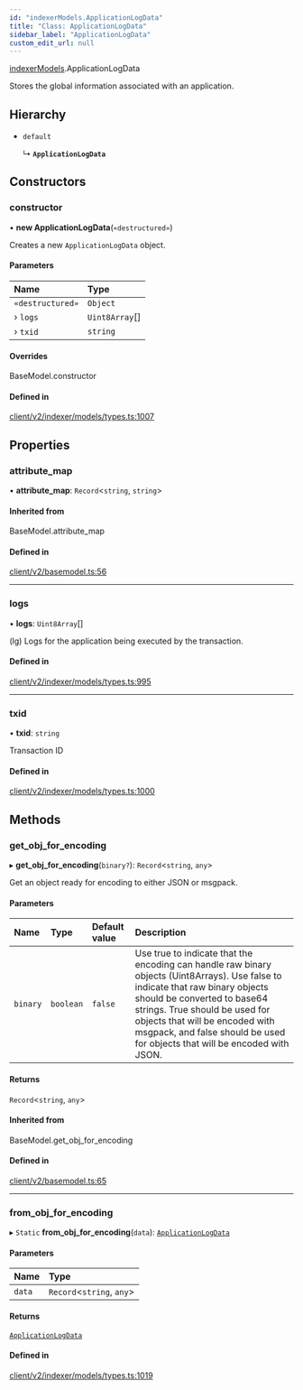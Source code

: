 ```yaml
---
id: "indexerModels.ApplicationLogData"
title: "Class: ApplicationLogData"
sidebar_label: "ApplicationLogData"
custom_edit_url: null
---
```


[indexerModels](../namespaces/erModels).ApplicationLogData

Stores the global information associated with an application.

## Hierarchy

- `default`

  ↳ **`ApplicationLogData`**

## Constructors

### constructor

• **new ApplicationLogData**(`«destructured»`)

Creates a new `ApplicationLogData` object.

#### Parameters

| Name | Type |
| :------ | :------ |
| `«destructured»` | `Object` |
| › `logs` | `Uint8Array`[] |
| › `txid` | `string` |

#### Overrides

BaseModel.constructor

#### Defined in

[client/v2/indexer/models/types.ts:1007](https://github.com/joe-p/js-algorand-sdk/blob/6a3021f/src/client/v2/indexer/models/types.ts#L1007)

## Properties

### attribute\_map

• **attribute\_map**: `Record`<`string`, `string`\>

#### Inherited from

BaseModel.attribute\_map

#### Defined in

[client/v2/basemodel.ts:56](https://github.com/joe-p/js-algorand-sdk/blob/6a3021f/src/client/v2/basemodel.ts#L56)

___

### logs

• **logs**: `Uint8Array`[]

(lg) Logs for the application being executed by the transaction.

#### Defined in

[client/v2/indexer/models/types.ts:995](https://github.com/joe-p/js-algorand-sdk/blob/6a3021f/src/client/v2/indexer/models/types.ts#L995)

___

### txid

• **txid**: `string`

Transaction ID

#### Defined in

[client/v2/indexer/models/types.ts:1000](https://github.com/joe-p/js-algorand-sdk/blob/6a3021f/src/client/v2/indexer/models/types.ts#L1000)

## Methods

### get\_obj\_for\_encoding

▸ **get_obj_for_encoding**(`binary?`): `Record`<`string`, `any`\>

Get an object ready for encoding to either JSON or msgpack.

#### Parameters

| Name | Type | Default value | Description |
| :------ | :------ | :------ | :------ |
| `binary` | `boolean` | `false` | Use true to indicate that the encoding can handle raw binary objects (Uint8Arrays). Use false to indicate that raw binary objects should be converted to base64 strings. True should be used for objects that will be encoded with msgpack, and false should be used for objects that will be encoded with JSON. |

#### Returns

`Record`<`string`, `any`\>

#### Inherited from

BaseModel.get\_obj\_for\_encoding

#### Defined in

[client/v2/basemodel.ts:65](https://github.com/joe-p/js-algorand-sdk/blob/6a3021f/src/client/v2/basemodel.ts#L65)

___

### from\_obj\_for\_encoding

▸ `Static` **from_obj_for_encoding**(`data`): [`ApplicationLogData`](erModels.ApplicationLogData)

#### Parameters

| Name | Type |
| :------ | :------ |
| `data` | `Record`<`string`, `any`\> |

#### Returns

[`ApplicationLogData`](erModels.ApplicationLogData)

#### Defined in

[client/v2/indexer/models/types.ts:1019](https://github.com/joe-p/js-algorand-sdk/blob/6a3021f/src/client/v2/indexer/models/types.ts#L1019)
